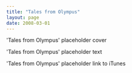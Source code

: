 ```yaml
---
title: "Tales from Olympus"
layout: page
date: 2008-03-01
---
```


'Tales from Olympus' placeholder cover

'Tales from Olympus' placeholder text

'Tales from Olympus' placeholder link to iTunes

